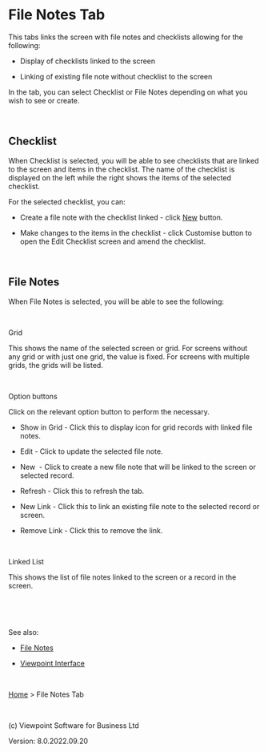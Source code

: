 




# File Notes Tab
This tabs links the screen with file notes and checklists allowing for 
 the following:

	

- Display of checklists linked to the screen

	

- Linking of existing file note without checklist to the screen

In the tab, you can select Checklist or File Notes depending on what 
 you wish to see or create.

&nbsp;
## Checklist
When Checklist is selected, you will be able to see checklists that 
 are linked to the screen and items in the checklist. The name of the checklist 
 is displayed on the left while the right shows the items of the selected 
 checklist. 

For the selected checklist, you can:

	

- Create a file note with the checklist linked - click [New](javascript:TextPopup(this)) 
    	 button.
    	<div class="droptext" id="POPUP594886141" style="display: none;">
    		
    		&nbsp;
     </div>

	

- Make changes to the items in the checklist - click Customise 
    	 button to open the Edit Checklist screen and amend the checklist.

&nbsp;
## File Notes
When File Notes is selected, you will be able to see the following:

&nbsp;

Grid

This shows the name of the selected screen or grid. For screens without 
 any grid or with just one grid, the value is fixed. For screens with multiple 
 grids, the grids will be listed.

&nbsp;

Option buttons

Click on the relevant option button to perform the necessary.

	

- <span class="hcp2">Show in Grid</span> - Click 
    	 this to display icon for grid records with linked file notes.

	

- Edit<span style="font-weight: normal;"> 
    	 - Click to update the selected file note.</span>

	

- <span class="hcp2">New </span>&nbsp;- Click to 
    	 create a new file note that will be linked to the screen or selected 
    	 record.

	

- <span class="hcp2">Refresh</span> - Click this 
    	 to refresh the tab.

	

- <span class="hcp2">New Link</span> - Click this 
    	 to link an existing file note to the selected record or screen.

	

- <span class="hcp2">Remove Link</span> - Click 
    	 this to remove the link.

&nbsp;

Linked List

This shows the list of file notes linked to the screen or a record in 
 the screen.

&nbsp;

&nbsp;

See also:

	

- [File Notes](file:///c:/temp/0457b882-c844-4314-8878-ce1a9c2207bd/input/File_Notes.htm)

	

- [Viewpoint Interface](file:///c:/temp/0457b882-c844-4314-8878-ce1a9c2207bd/input/Viewpoint_Interface.htm)


 
&nbsp;

[Home](file:///c:/temp/0457b882-c844-4314-8878-ce1a9c2207bd/input/Copyright_Notice.htm) &gt; File Notes Tab
 
&nbsp;
 
(c) Viewpoint Software for 
 Business Ltd
 
Version: 8.0.2022.09.20




